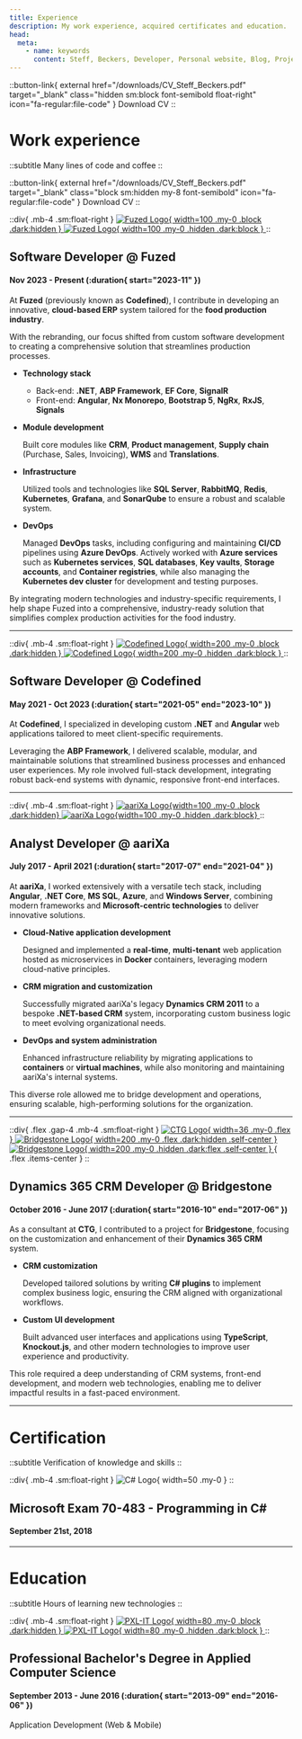```yaml
---
title: Experience
description: My work experience, acquired certificates and education.
head:
  meta:
    - name: keywords
      content: Steff, Beckers, Developer, Personal website, Blog, Projects, Resume, CV, Work, Experience, Fuzed, Codefined, aariXa, CTG, Brigestone, PXL
---
```


::button-link{ external href="/downloads/CV_Steff_Beckers.pdf" target="_blank" class="hidden sm:block font-semibold float-right" icon="fa-regular:file-code" }
Download CV
::

# Work experience

::subtitle
Many lines of code and coffee
::

::button-link{ external href="/downloads/CV_Steff_Beckers.pdf" target="_blank" class="block sm:hidden my-8 font-semibold" icon="fa-regular:file-code" }
Download CV
::


::div{ .mb-4 .sm:float-right }
[
![Fuzed Logo](/images/logos/fuzed-logo-black.svg){ width=100 .my-0 .block .dark:hidden }
![Fuzed Logo](/images/logos/fuzed-logo-white.svg){ width=100 .my-0 .hidden .dark:block }
](https://fuzed.app)
::

## Software Developer @ Fuzed

#### Nov 2023 - Present (:duration{ start="2023-11" })

At **Fuzed** (previously known as **Codefined**), I contribute in developing an innovative, **cloud-based ERP** system tailored for the **food production industry**.

With the rebranding, our focus shifted from custom software development to creating a comprehensive solution that streamlines production processes.

- **Technology stack**
  
  - Back-end: **.NET**, **ABP Framework**, **EF Core**, **SignalR**
  - Front-end: **Angular**, **Nx Monorepo**, **Bootstrap 5**, **NgRx**, **RxJS**, **Signals**

- **Module development**
  
  Built core modules like **CRM**, **Product management**, **Supply chain** (Purchase, Sales, Invoicing), **WMS** and **Translations**.

- **Infrastructure**

  Utilized tools and technologies like **SQL Server**, **RabbitMQ**, **Redis**, **Kubernetes**, **Grafana**, and **SonarQube** to ensure a robust and scalable system.

- **DevOps**
  
  Managed **DevOps** tasks, including configuring and maintaining **CI/CD** pipelines using **Azure DevOps**. Actively worked with **Azure services** such as **Kubernetes services**, **SQL databases**, **Key vaults**, **Storage accounts**, and **Container registries**, while also managing the **Kubernetes dev cluster** for development and testing purposes.

By integrating modern technologies and industry-specific requirements, I help shape Fuzed into a comprehensive, industry-ready solution that simplifies complex production activities for the food industry.

<hr />

::div{ .mb-4 .sm:float-right }
[
![Codefined Logo](/images/logos/codefined-logo-black.svg){ width=200 .my-0 .block .dark:hidden }
![Codefined Logo](/images/logos/codefined-logo-white.svg){ width=200 .my-0 .hidden .dark:block }
](https://codefined.be)
::

## Software Developer @ Codefined

#### May 2021 - Oct 2023 (:duration{ start="2021-05" end="2023-10" })

At **Codefined**, I specialized in developing custom **.NET** and **Angular** web applications tailored to meet client-specific requirements.

Leveraging the **ABP Framework**, I delivered scalable, modular, and maintainable solutions that streamlined business processes and enhanced user experiences. My role involved full-stack development, integrating robust back-end systems with dynamic, responsive front-end interfaces.

<hr />

::div{ .mb-4 .sm:float-right  }
[
![aariXa Logo](/images/logos/aarixa-logo-blue.png){width=100 .my-0 .block .dark:hidden}
![aariXa Logo](/images/logos/aarixa-logo-white.png){width=100 .my-0 .hidden .dark:block}
](https://www.aarixa.be)
::

## Analyst Developer @ aariXa

#### July 2017 - April 2021 (:duration{ start="2017-07" end="2021-04" })

At **aariXa**, I worked extensively with a versatile tech stack, including **Angular**, **.NET Core**, **MS SQL**, **Azure**, and **Windows Server**, combining modern frameworks and **Microsoft-centric technologies** to deliver innovative solutions.

- **Cloud-Native application development**
  
  Designed and implemented a **real-time**, **multi-tenant** web application hosted as microservices in **Docker** containers, leveraging modern cloud-native principles.

- **CRM migration and customization**
 
  Successfully migrated aariXa's legacy **Dynamics CRM 2011** to a bespoke **.NET-based CRM** system, incorporating custom business logic to meet evolving organizational needs.

- **DevOps and system administration**
 
  Enhanced infrastructure reliability by migrating applications to **containers** or **virtual machines**, while also monitoring and maintaining aariXa's internal systems.

This diverse role allowed me to bridge development and operations, ensuring scalable, high-performing solutions for the organization.

<hr />

::div{ .flex .gap-4 .mb-4 .sm:float-right }
[
![CTG Logo](/images/logos/ctg-logo.gif){ width=36 .my-0 .flex }
](https://be.ctg.com)
[
![Bridgestone Logo](/images/logos/bridgestone-logo-black.png){ width=200 .my-0 .flex .dark:hidden .self-center }
![Bridgestone Logo](/images/logos/bridgestone-logo-white.png){ width=200 .my-0 .hidden .dark:flex .self-center }
](https://www.bridgestone.eu){ .flex .items-center }
::

## Dynamics 365 CRM Developer @ Bridgestone

#### October 2016 - June 2017 (:duration{ start="2016-10" end="2017-06" })

As a consultant at **CTG**, I contributed to a project for **Bridgestone**, focusing on the customization and enhancement of their **Dynamics 365 CRM** system.

- **CRM customization**
  
  Developed tailored solutions by writing **C# plugins** to implement complex business logic, ensuring the CRM aligned with organizational workflows.

- **Custom UI development**
  
  Built advanced user interfaces and applications using **TypeScript**, **Knockout.js**, and other modern technologies to improve user experience and productivity.

This role required a deep understanding of CRM systems, front-end development, and modern web technologies, enabling me to deliver impactful results in a fast-paced environment.

<hr />

# Certification

::subtitle
Verification of knowledge and skills
::

::div{ .mb-4 .sm:float-right }
![C# Logo](/images/logos/csharp-logo.svg){ width=50 .my-0 }
::

## Microsoft Exam 70-483 - Programming in C#

#### September 21st, 2018

<hr />

# Education

::subtitle
Hours of learning new technologies
::

::div{ .mb-4 .sm:float-right }
[
![PXL-IT Logo](/images/logos/pxl-it-logo-black.png){ width=80 .my-0 .block .dark:hidden }
![PXL-IT Logo](/images/logos/pxl-it-logo-white.png){ width=80 .my-0 .hidden .dark:block }
](https://www.pxl.be/digital)
::

## Professional Bachelor's Degree in Applied Computer Science

#### September 2013 - June 2016 (:duration{ start="2013-09" end="2016-06" })

Application Development (Web & Mobile)
